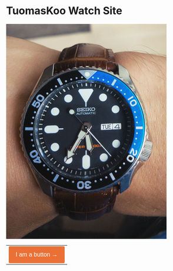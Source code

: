 #  TuomasKoo Watch Site

![image](https://github.com/TuomasKoo/TuomasKoo.github.io/blob/master/Files/Seiko%207s26-0020_1.jpg)

<table width="100%" border="0" cellspacing="0" cellpadding="0">
  <tr>
    <td>
      <div>
        <!--[if mso]>
          <v:roundrect xmlns:v="urn:schemas-microsoft-com:vml" xmlns:w="urn:schemas-microsoft-com:office:word" '''href="http://litmus.com" style="height:36px;v-text-anchor:middle;width:150px;" arcsize="5%" strokecolor="#EB7035" fillcolor="#EB7035">
            <w:anchorlock/>
            <center style="color:#ffffff;font-family:Helvetica, Arial,sans-serif;font-size:16px;">I am a button &rarr;</center>
          </v:roundrect>
        <![endif]-->
        <a href="http://buttons.cm" style="background-color:#EB7035;border:1px solid #EB7035;border-radius:3px;color:#ffffff;display:inline-block;font-family:sans-serif;font-size:16px;line-height:44px;text-align:center;text-decoration:none;width:150px;-webkit-text-size-adjust:none;mso-hide:all;">I am a button &rarr;</a>
      </div>
    </td>
  </tr>
</table>
